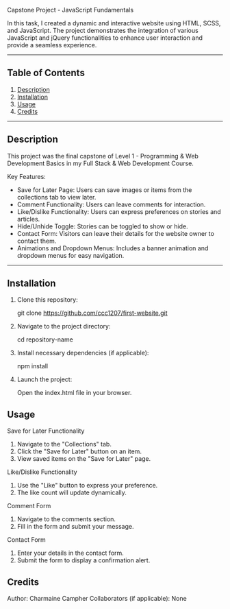 Capstone Project - JavaScript Fundamentals

In this task, I created a dynamic and interactive website using HTML, SCSS, and JavaScript. The project demonstrates the integration of various JavaScript and jQuery functionalities to enhance user interaction and provide a seamless experience. 

---

## Table of Contents
1. [Description](#description)
2. [Installation](#installation)
3. [Usage](#usage)
5. [Credits](#credits)

---

## Description

This project was the final capstone of Level 1 - Programming & Web Development Basics in my Full Stack & Web Development Course.

Key Features:
- Save for Later Page: Users can save images or items from the collections tab to view later.
- Comment Functionality: Users can leave comments for interaction.
- Like/Dislike Functionality: Users can express preferences on stories and articles.
- Hide/Unhide Toggle: Stories can be toggled to show or hide.
- Contact Form: Visitors can leave their details for the website owner to contact them.
- Animations and Dropdown Menus: Includes a banner animation and dropdown menus for easy navigation.

---

## Installation

1. Clone this repository:
     
     git clone https://github.com/ccc1207/first-website.git

2. Navigate to the project directory:

   cd repository-name

4. Install necessary dependencies (if applicable):

   npm install

6. Launch the project:

   Open the index.html file in your browser.
   
## Usage

Save for Later Functionality
1. Navigate to the "Collections" tab.
2. Click the "Save for Later" button on an item.
3. View saved items on the "Save for Later" page.

Like/Dislike Functionality
1. Use the "Like" button to express your preference.
2. The like count will update dynamically.

Comment Form
1. Navigate to the comments section.
2. Fill in the form and submit your message.

Contact Form
1. Enter your details in the contact form.
3. Submit the form to display a confirmation alert.

## Credits
Author: Charmaine Campher
Collaborators (if applicable): None
